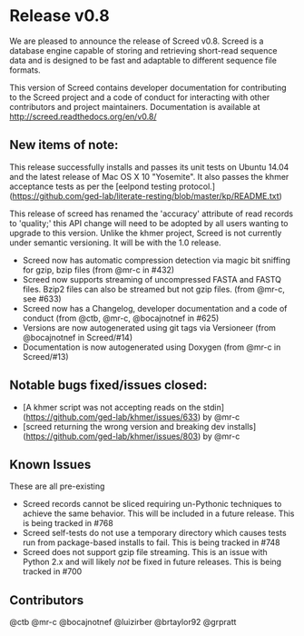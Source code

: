 
# Release v0.8

We are pleased to announce the release of Screed v0.8. Screed is a database
engine capable of storing and retrieving short-read sequence data and is
designed to be fast and adaptable to different sequence file formats.

This version of Screed contains developer documentation for contributing to the
Screed project and a code of conduct for interacting with other contributors
and project maintainers. Documentation is available at
http://screed.readthedocs.org/en/v0.8/

## New items of note:

This release successfully installs and passes its unit tests on
Ubuntu 14.04 and the latest release of Mac OS X 10 "Yosemite". It
also passes the khmer acceptance tests as per the [eelpond testing
protocol.]
(https://github.com/ged-lab/literate-resting/blob/master/kp/README.txt)

This release of screed has renamed the 'accuracy' attribute of read records to
'quality;' this API change will need to be adopted by all users wanting to
upgrade to this version. Unlike the khmer project, Screed is not currently
under semantic versioning. It will be with the 1.0 release.

 - Screed now has automatic compression detection via magic bit sniffing for 
 gzip, bzip files (from @mr-c in #432)
 - Screed now supports streaming of uncompressed FASTA and FASTQ files. Bzip2
 files can also be streamed but not gzip files. (from @mr-c, see #633)
 - Screed now has a Changelog, developer documentation and a code of conduct
 (from @ctb, @mr-c, @bocajnotnef in #625)
 - Versions are now autogenerated using git tags via Versioneer (from
 @bocajnotnef in Screed/#14)
 - Documentation is now autogenerated using Doxygen (from @mr-c in Screed/#13)

## Notable bugs fixed/issues closed:
 - [A khmer script was not accepting reads on the stdin]
      (https://github.com/ged-lab/khmer/issues/633) by @mr-c
 - [screed returning the wrong version and breaking dev installs]
      (https://github.com/ged-lab/khmer/issues/803) by @mr-c


## Known Issues

These are all pre-existing

 - Screed records cannot be sliced requiring un-Pythonic
 techniques to achieve the same behavior. This will be included in a future
 release. This is being tracked in #768
 - Screed self-tests do not use a temporary directory which causes
 tests run from package-based installs to fail. This is being tracked in #748
 - Screed does not support gzip file streaming. This is an issue with Python
 2.x and will likely *not* be fixed in future releases. This is being tracked
 in #700

## Contributors

@ctb @mr-c @bocajnotnef @luizirber @brtaylor92 @grpratt

